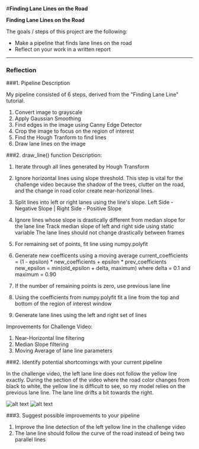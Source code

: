#**Finding Lane Lines on the Road** 


**Finding Lane Lines on the Road**

The goals / steps of this project are the following:
* Make a pipeline that finds lane lines on the road
* Reflect on your work in a written report


[//]: # (Image References)

[challenge1_original]: ./examples/challenge1_original.jpg "Original Image"
[challenge1_highlight]: ./examples/challenge1_highlight.jpg "Left lane line drifts toward center"

---

### Reflection

###1. Pipeline Description

My pipeline consisted of 6 steps, derived from the "Finding Lane Line" tutorial.

1) Convert image to grayscale
2) Apply Gaussian Smoothing
3) Find edges in the image using Canny Edge Detector
4) Crop the image to focus on the region of interest
5) Find the Hough Tranform to find lines
6) Draw lane lines on the image

###2. draw_line() function Description:
1) Iterate through all lines generated by Hough Transform

2) Ignore horizontal lines using slope threshold.
This step is vital for the challenge video because the shadow of the trees, clutter on the road, and the change in road color create near-horizonal lines.

3) Split lines into left or right lanes using the line's slope.
Left Side - Negative Slope | Right Side - Positive Slope

4) Ignore lines whose slope is drastically different from median slope for the lane line
Track median slope of left and right side using static variable
The lane lines should not change drastically between frames

5) For remaining set of points, fit line using numpy.polyfit

6) Generate new coefficents using a moving average
current_coefficients = (1 - epsilon) * new_coefficients + epsilon * prev_coefficients 
new_epsilon = min(old_epsilon + delta, maximum) where delta = 0.1 and maximum = 0.90

7) If the number of remaining points is zero, use previous lane line

8) Using the coefficients from numpy.polyfit fit a line from the top and bottom of the region of interest window

9) Generate lane lines using the left and right set of lines

Improvements for Challenge Video:
1) Near-Horizontal line filtering
2) Median Slope filtering
3) Moving Average of lane line parameters

###2. Identify potential shortcomings with your current pipeline

In the challenge video, the left lane line does not follow the yellow line exactly. During the section of the video where the road color changes from black to white, the yellow line is difficult to see, so my model relies on the previous lane line. The lane line drifts a bit towards the right.

![alt text][challenge1_original]
![alt text][challenge1_highlight]

###3. Suggest possible improvements to your pipeline

1) Improve the line detection of the left yellow line in the challenge video
2) The lane line should follow the curve of the road instead of being two parallel lines

